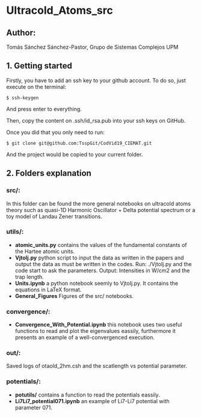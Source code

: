 # Ultracold_Atoms_src
## Author:
Tomás Sánchez Sánchez-Pastor, Grupo de Sistemas Complejos UPM

## 1. Getting started
Firstly, you have to add an ssh key to your github account. To do so, just execute on the terminal:
```
$ ssh-keygen
```
And press enter to everything.

Then, copy the content on .ssh/id_rsa.pub into your ssh keys on GitHub.

Once you did that you only need to run:
```
$ git clone git@github.com:TsspGit/CodVid19_CIEMAT.git
```
And the project would be copied to your current folder.

## 2. Folders explanation
### src/: 
In this folder can be found the more general notebooks on ultracold atoms theory such as quasi-1D Harmonic Oscillator + Delta potential spectrum or a toy model of Landau Zener transitions. 

### utils/: 
- **atomic_units.py** contains the values of the fundamental constants of the Hartee atomic units.
- **VjtoIj.py** python script to input the data as written in the papers and output the data as must be written in the codes. Run: ./VjtoIj.py and the code start to ask the parameters. Output: Intensities in W/cm2 and the trap length.
- **Units.ipynb** a python notebook seemly to VjtoIj.py. It contains the equations in LaTeX format.
- **General_Figures** Figures of the src/ notebooks.

### convergence/:
- **Convergence_With_Potential.ipynb** this notebook uses two useful functions to read and plot the eigenvalues eassily, furthermore it presents an example of a well-convergenced execution.

### out/:
Saved logs of otaold_2hm.csh and the scatlength vs potential parameter.

### potentials/:
- **potutils/** contains a function to read the potentials eassily.
- **Li7Li7_potential071.ipynb** an example of Li7-Li7 potential with parameter 071.